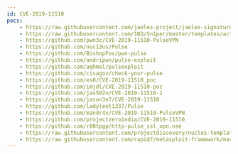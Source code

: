 ```yaml
---
id: CVE-2019-11510
pocs:
    - https://raw.githubusercontent.com/jaeles-project/jaeles-signatures/master/cves/pulse-vpn-lfi.yaml
    - https://raw.githubusercontent.com/1N3/Sn1per/master/templates/active/CVE-2019-11510_-_Pulse_Connect_Secure_SSL_VPN_Arbitrary_File_Read.sh
    - https://github.com/pwn3z/CVE-2019-11510-PulseVPN
    - https://github.com/nuc13us/Pulse
    - https://github.com/BishopFox/pwn-pulse
    - https://github.com/andripwn/pulse-exploit
    - https://github.com/aqhmal/pulsexploit
    - https://github.com/cisagov/check-your-pulse
    - https://github.com/es0/CVE-2019-11510_poc
    - https://github.com/imjdl/CVE-2019-11510-poc
    - https://github.com/jas502n/CVE-2019-11510-1
    - https://github.com/jason3e7/CVE-2019-11510
    - https://github.com/ladyleet1337/Pulse
    - https://github.com/mandr4x/CVE-2019-11510-PulseVPN
    - https://github.com/projectzeroindia/CVE-2019-11510
    - https://github.com/r00tpgp/http-pulse_ssl_vpn.nse
    - https://raw.githubusercontent.com/projectdiscovery/nuclei-templates/master/cves/CVE-2019-11510.yaml
    - https://raw.githubusercontent.com/rapid7/metasploit-framework/master/modules/auxiliary/gather/pulse_secure_file_disclosure.rb
---
```

